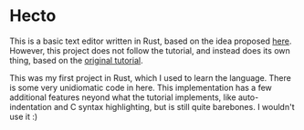 # Hecto
This is a basic text editor written in Rust, based on the idea proposed [here](https://github.com/pflenker/hecto-tutorial). 
However, this project does not follow the tutorial, and instead does its own thing, based on the [original tutorial](https://viewsourcecode.org/snaptoken/kilo/index.html). 

This was my first project in Rust, which I used to learn the language. There is some very unidiomatic code in here. This implementation has a few additional features neyond what the tutorial implements, like auto-indentation and C syntax highlighting, but is still quite barebones. I wouldn't use it :)
